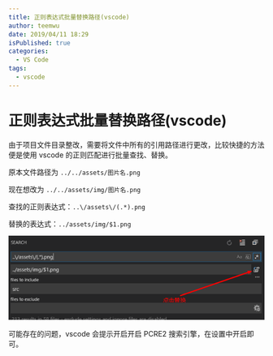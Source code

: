 ```yaml
---
title: 正则表达式批量替换路径(vscode)
author: teemwu
date: 2019/04/11 18:29
isPublished: true
categories:
  - VS Code
tags:
  - vscode
---
```


# 正则表达式批量替换路径(vscode)

由于项目文件目录整改，需要将文件中所有的引用路径进行更改，比较快捷的方法便是使用 vscode 的正则匹配进行批量查找、替换。

原本文件路径为 `../../assets/图片名.png`

现在想改为 `../../assets/img/图片名.png`

查找的正则表达式：`..\/assets\/(.*).png`

替换的表达式：`../assets/img/$1.png`

![](/public/imgs/2019/04/11/2019041118290.png)

可能存在的问题，vscode 会提示开启开启 PCRE2 搜索引擎，在设置中开启即可。